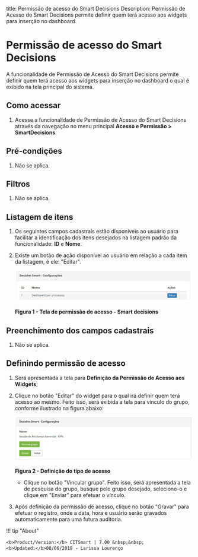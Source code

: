 title:  Permissão de acesso do Smart Decisions
Description: Permissão de Acesso do Smart Decisions permite definir quem terá acesso aos widgets para inserção no dashboard. 
# Permissão de acesso do Smart Decisions

A funcionalidade de Permissão de Acesso do Smart Decisions permite definir quem terá acesso aos widgets para inserção no dashboard o
qual é exibido na tela principal do sistema.

Como acessar
---------------

1. Acesse a funcionalidade de Permissão de Acesso do Smart Decisions através da navegação no menu principal 
**Acesso e Permissão > SmartDecisions**.

Pré-condições
----------------

1. Não se aplica.

Filtros
---------

1. Não se aplica.

Listagem de itens
---------------------

1. Os seguintes campos cadastrais estão disponíveis ao usuário para facilitar a identificação dos itens desejados na listagem padrão
da funcionalidade: **ID** e **Nome**.

2. Existe um botão de ação disponível ao usuário em relação a cada item da listagem, é ele: "Editar".

    ![Permissão](images/acess-smart.img1.jpg)
    
    **Figura 1 - Tela de permissão de acesso - Smart decisions**
    
Preenchimento dos campos cadastrais
-------------------------------------

1. Não se aplica.

Definindo permissão de acesso
--------------------------------

1. Será apresentada a tela para **Definição da Permissão de Acesso aos Widgets**;

2. Clique no botão "Editar" do widget para o qual irá definir quem terá acesso ao mesmo. Feito isso, será exibida a tela para
vínculo do grupo, conforme ilustrado na figura abaixo:

    ![Definição](images/acess-smart.img2.jpg)
    
    **Figura 2 - Definição do tipo de acesso**
    
    - Clique no botão "Vincular grupo". Feito isso, será apresentada a tela de pesquisa do grupo, busque pelo grupo desejado,
    seleciono-o e clique em "Enviar" para efetuar o vínculo.
    
3. Após definição da permissão de acesso, clique no botão "Gravar" para efetuar o registro, onde a data, hora e usuário serão 
gravados automaticamente para uma futura auditoria.

!!! tip "About"

    <b>Product/Version:</b> CITSmart | 7.00 &nbsp;&nbsp;
    <b>Updated:</b>08/06/2019 - Larissa Lourenço

